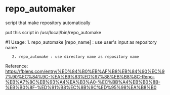 # repo_automaker
script that make repository automatically

put this script in /usr/local/bin/repo_automake

#1 Usage: 
       1. repo_automake [repo_name] : use user's input as repository name

       2. repo_automake : use directory name as repository name

Reference: https://fblens.com/entry/%ED%84%B0%EB%AF%B8%EB%84%90%EC%97%90%EC%84%9C-%EA%B9%83%ED%97%88%EB%B8%8C-Repo-%EB%A7%8C%EB%93%A4%EA%B3%A0-%EC%BB%A4%EB%B0%8B-%EB%B0%8F-%ED%91%B8%EC%8B%9C%ED%95%98%EA%B8%B0
